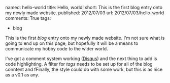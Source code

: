 named: hello-world
title: Hello, world!
short: This is the first blog entry onto my newly made website.
published: 2012/07/03
url: 2012/07/03/hello-world
comments: True
tags:
- blog

This is the first _blog_ entry onto my newly made website. I'm not sure what is going to end up on this page, but hopefully it will be a means to communicate my hobby code to the wider world.

I've got a comment system working ([Disqus][disqus]) and the next thing to add is code highlighting. A filter for _tags_ needs to be set up for all of the blog conntent and 
fFinally, the style could do with some work, but this is as nice as a v0.1 as any.

[disqus]: http://disqus.com "Disqus commenting" 
